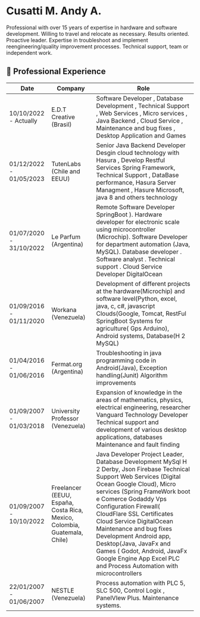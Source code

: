 # Cusatti M. Andy A.
Professional with over
15 years of expertise in hardware and software development. Willing to travel and relocate as necessary.
Results oriented. Proactive leader. Expertise in troubleshoot and implement reengineering/quality improvement processes.
Technical support, team or independent work.


## 🚀 Professional Experience
|Date|Company|Role|
|-|-|-|
|10/10/2022 - Actually|E.D.T Creative (Brasil)|Software Developer , Database Development , Technical Support , Web Services , Micro services , Java Backend , Cloud Service , Maintenance and bug fixes , Desktop Application and Games|
|01/12/2022 - 01/05/2023|TutenLabs (Chile and EEUU)|Senior Java Backend Developer Desgin cloud technology with Hasura , Develop Restful Services Spring Framework, Technical Support , DataBase performance, Hasura Server Managment , Hasure Microsoft, java 8 and others technology|
|01/07/2020 - 31/10/2022|Le Parfum (Argentina)|Remote Software Developer SpringBoot ). Hardware developer for electronic scale using microcontroller (Microchip). Software Developer for department automation (Java, MySQL). Database developer . Software analyst . Technical support . Cloud Service Developer DigitalOcean|
|01/09/2016 - 01/11/2020|Workana (Venezuela)|Development of different projects at the hardware(Microchip) and software level(Python, excel, java, c, c#, javascript Clouds(Google, Tomcat, RestFul SpringBoot Systems for agriculture( Gps Arduino), Android systems, Database(H 2 MySQL)|
|01/04/2016 - 01/06/2016|Fermat.org (Argentina)|Troubleshooting in java programming code in Android(Java), Exception handling(Junit) Algorithm improvements|
|01/09/2007 - 01/03/2018|University Professor (Venezuela)|Expansion of knowledge in the areas of mathematics, physics, electrical engineering, researcher Vanguard Technology Developer Technical support and development of various desktop applications, databases Maintenance and fault finding|
|01/09/2007 - 10/10/2022|Freelancer (EEUU, España, Costa Rica, Mexico, Colombia, Guatemala, Chile)|Java Developer Project Leader, Database Development MySql H 2 Derby, Json Firebase Technical Support Web Services (Digital Ocean Google Cloud), Micro services (Spring FrameWork boot e Comerce Godaddy Vps Configuration Firewall( CloudFlare SSL Certificates Cloud Service DigitalOcean Maintenance and bug fixes Development Android app, Desktop(Java, JavaFx and Games ( Godot, Android, JavaFx Google Engine App Excel PLC and Process Automation with microcontrollers|
|22/01/2007 - 01/06/2007|NESTLE (Venezuela)|Process automation with PLC 5, SLC 500, Control Logix , PanelVIew Plus. Maintenance systems.|
